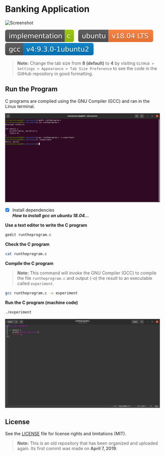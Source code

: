 # Banking Application

![Screenshot](banking-application.gif?raw=true)

![Badge](badges/badge-1.svg?raw=true&sanitize=true)&emsp;![Badge](badges/badge-2.svg?raw=true&sanitize=true)&emsp;![Badge](badges/badge-3.svg?raw=true&sanitize=true)

> **Note:** Change the tab size from **8 (default)** to **4** by visiting `GitHub > Settings > Appearance > Tab Size Preference` to see the code in the GitHub repository in good formatting.

## Run the Program
C programs are compiled using the GNU Compiler (GCC) and ran in the Linux terminal. 

![Screenshot](run-the-program-1.png?raw=true)

- [x] Install dependencies \
***How to install gcc on ubuntu 18.04...***

**Use a text editor to write the C program**
```bash
gedit runtheprogram.c
```
**Check the C program**
```bash
cat runtheprogram.c
```
**Compile the C program**
> **Note:** This command will invoke the GNU Compiler (GCC) to compile the file `runtheprogram.c` and output (-o) the result to an executable called `experiment`.

```bash
gcc runtheprogram.c -o experiment
```
**Run the C program (machine code)**
```bash
./experiment
```

![Screenshot](run-the-program-2.png?raw=true)

## License
See the [LICENSE](LICENSE) file for license rights and limitations (MIT).
> **Note:** This is an old repository that has been organized and uploaded again. Its first commit was made on **April 7, 2019**.
